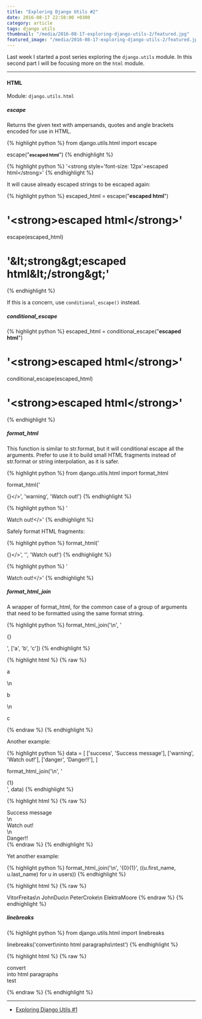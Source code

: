 ```yaml
---
title: "Exploring Django Utils #2"
date: 2016-08-17 22:58:00 +0300
category: article
tags: django utils
thumbnail: "/media/2016-08-17-exploring-django-utils-2/featured.jpg"
featured_image: "/media/2016-08-17-exploring-django-utils-2/featured.jpg"
---
```


Last week I started a post series exploring the `django.utils` module. In this second part I will be focusing more
on the `html` module.

***

#### HTML

Module: `django.utils.html`

##### escape

Returns the given text with ampersands, quotes and angle brackets encoded for use in HTML.

{% highlight python %}
from django.utils.html import escape

escape("<strong style='font-size: 12px'>escaped html</strong>")
{% endhighlight %}

{% highlight python %}
'&lt;strong style=&#39;font-size: 12px&#39;&gt;escaped html&lt;/strong&gt;'
{% endhighlight %}

It will cause already escaped strings to be escaped again:

{% highlight python %}
escaped_html = escape("<strong>escaped html</strong>")
# '&lt;strong&gt;escaped html&lt;/strong&gt;'

escape(escaped_html)
# '&amp;lt;strong&amp;gt;escaped html&amp;lt;/strong&amp;gt;'
{% endhighlight %}

If this is a concern, use `conditional_escape()` instead.

##### conditional_escape

{% highlight python %}
escaped_html = conditional_escape("<strong>escaped html</strong>")
# '&lt;strong&gt;escaped html&lt;/strong&gt;'

conditional_escape(escaped_html)
# '&lt;strong&gt;escaped html&lt;/strong&gt;'
{% endhighlight %}

##### format_html

This function is similar to str.format, but it will conditional escape all the arguments. Prefer to use it to build
small HTML fragments instead of str.format or string interpolation, as it is safer.

{% highlight python %}
from django.utils.html import format_html

format_html('<div class="alert {}">{}</>', 'warning', 'Watch out!')
{% endhighlight %}

{% highlight python %}
'<div class="alert warning">Watch out!</>'
{% endhighlight %}

Safely format HTML fragments:

{% highlight python %}
format_html('<div class="alert {}">{}</>', '<script>alert(1);</script>', 'Watch out!')
{% endhighlight %}

{% highlight python %}
'<div class="alert &lt;script&gt;alert(1);&lt;/script&gt;">Watch out!</>'
{% endhighlight %}


##### format_html_join

A wrapper of format_html, for the common case of a group of arguments that need to be formatted using the same format
string.

{% highlight python %}
format_html_join('\n', '<p>{}</p>', ['a', 'b', 'c'])
{% endhighlight %}

{% highlight html %}
{% raw %}
<p>a</p>\n<p>b</p>\n<p>c</p>
{% endraw %}
{% endhighlight %}

Another example:

{% highlight python %}
data = [
    ['success', 'Success message'],
    ['warning', 'Watch out!'],
    ['danger', 'Danger!!'],
]

format_html_join('\n', '<div class="alert {0}">{1}</div>', data)
{% endhighlight %}

{% highlight html %}
{% raw %}
<div class="alert success">Success message</div>\n
<div class="alert warning">Watch out!</div>\n
<div class="alert danger">Danger!!</div>
{% endraw %}
{% endhighlight %}

Yet another example:

{% highlight python %}
format_html_join('\n', '<tr><td>{0}</td><td>{1}</td></tr>', ((u.first_name, u.last_name)
                                                            for u in users))
{% endhighlight %}

{% highlight html %}
{% raw %}
<tr><td>Vitor</td><td>Freitas</td></tr>\n
<tr><td>John</td><td>Duo</td></tr>\n
<tr><td>Peter</td><td>Croke</td></tr>\n
<tr><td>Elektra</td><td>Moore</td></tr>
{% endraw %}
{% endhighlight %}


##### linebreaks

{% highlight python %}
from django.utils.html import linebreaks

linebreaks('convert\ninto html paragraphs\ntest')
{% endhighlight %}

{% highlight html %}
{% raw %}
<p>convert<br />into html paragraphs<br />test</p>
{% endraw %}
{% endhighlight %}

***

* [Exploring Django Utils #1][part1]

[part1]: /article/2016/08/10/exploring-django-utils-1.html
